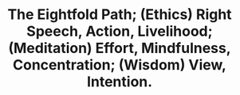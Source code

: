 ---
title: "The Eightfold Path; (Ethics) Right Speech, Action, Livelihood; (Meditation) Effort, Mindfulness, Concentration; (Wisdom) View, Intention."
tags: buddhism human
buddhistidea: true
order: 3
---